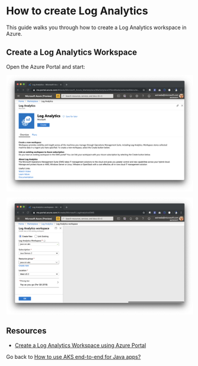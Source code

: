 # How to create Log Analytics

This guide walks you through how to create a Log Analytics workspace
in Azure.

## Create a Log Analytics Workspace

Open the Azure Portal and start:

![](../media/create-log-analytics-workspace-01.jpg)

![](../media/create-log-analytics-workspace-02.jpg)

## Resources

- [Create a Log Analytics Workspace using Azure Portal](https://docs.microsoft.com/en-us/azure/azure-monitor/learn/quick-create-workspace)

Go back to [How to use AKS end-to-end for Java apps?](https://github.com/azure-samples/java-on-aks)
